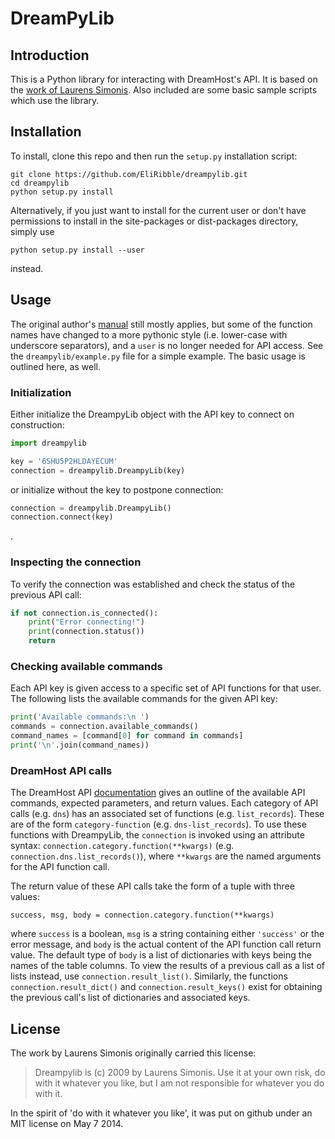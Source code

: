 # DreamPyLib

## Introduction

This is a Python library for interacting with DreamHost's API. It is based on the [work of Laurens Simonis](http://dreampylib.laurenssimonis.com/). Also included are some basic sample scripts which use the library.

## Installation

To install, clone this repo and then run the `setup.py` installation script:

~~~
git clone https://github.com/EliRibble/dreampylib.git
cd dreampylib
python setup.py install
~~~

Alternatively, if you just want to install for the current user or don't have permissions to install in the site-packages or dist-packages directory, simply use

`python setup.py install --user`

instead.

## Usage

The original author's [manual](http://dreampylib.laurenssimonis.com/?page_id=7) still mostly applies, but some of the function names have changed to a more pythonic style (i.e. lower-case with underscore separators), and a `user` is no longer needed for API access. See the `dreampylib/example.py` file for a simple example. The basic usage is outlined here, as well.

### Initialization

Either initialize the DreampyLib object with the API key to connect on construction:

~~~python
import dreampylib

key = '6SHU5P2HLDAYECUM'
connection = dreampylib.DreampyLib(key)
~~~

or initialize without the key to postpone connection:

~~~python
connection = dreampylib.DreampyLib()
connection.connect(key)
~~~
.

### Inspecting the connection

To verify the connection was established and check the status of the previous API call:

~~~python
if not connection.is_connected():
	print("Error connecting!")
	print(connection.status())
	return
~~~

### Checking available commands

Each API key is given access to a specific set of API functions for that user. The following lists the available commands for the given API key:

~~~python
print('Available commands:\n ')
commands = connection.available_commands()
command_names = [command[0] for command in commands]
print('\n'.join(command_names))
~~~

### DreamHost API calls

The DreamHost API [documentation](https://help.dreamhost.com/hc/en-us/sections/203903178-API-Application-Programming-Interface-) gives an outline of the available API commands, expected parameters, and return values. Each category of API calls (e.g. `dns`) has an associated set of functions (e.g. `list_records`). These are of the form `category-function` (e.g. `dns-list_records`). To use these functions with DreampyLib, the `connection` is invoked using an attribute syntax: `connection.category.function(**kwargs)` (e.g. `connection.dns.list_records()`), where `**kwargs` are the named arguments for the API function call.

The return value of these API calls take the form of a tuple with three values:

`success, msg, body = connection.category.function(**kwargs)`

where `success` is a boolean, `msg` is a string containing either `'success'` or the error message, and `body` is the actual content of the API function call return value. The default type of `body` is a list of dictionaries with keys being the names of the table columns. To view the results of a previous call as a list of lists instead, use `connection.result_list()`. Similarly, the functions `connection.result_dict()` and `connection.result_keys()` exist for obtaining the previous call's list of dictionaries and associated keys.

## License

The work by Laurens Simonis originally carried this license:

> Dreampylib is (c) 2009 by Laurens Simonis. Use it at your own risk, do with it whatever you like, but I am not responsible for whatever you do with it.

In the spirit of 'do with it whatever you like', it was put on github under an MIT license on May 7 2014.
